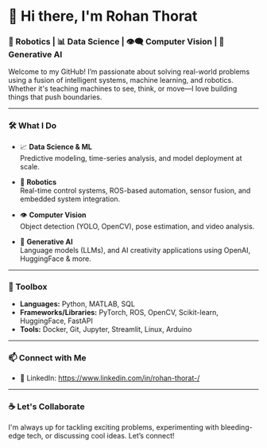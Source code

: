 
# 👋 Hi there, I'm Rohan Thorat

### 🤖 Robotics | 📊 Data Science | 👁️‍🗨️ Computer Vision | 🧠 Generative AI

Welcome to my GitHub! I’m passionate about solving real-world problems using a fusion of intelligent systems, machine learning, and robotics. Whether it's teaching machines to see, think, or move—I love building things that push boundaries.

---

### 🛠️ What I Do

- 📈 **Data Science & ML**  
  Predictive modeling,  time-series analysis, and model deployment at scale.

- 🤖 **Robotics**  
  Real-time control systems, ROS-based automation, sensor fusion, and embedded system integration.

- 👁️ **Computer Vision**  
  Object detection (YOLO, OpenCV), pose estimation, and video analysis.

- 🧠 **Generative AI**  
  Language models (LLMs), and AI creativity applications using OpenAI, HuggingFace & more.

---

### 🧰 Toolbox

- **Languages:** Python,  MATLAB, SQL  
- **Frameworks/Libraries:** PyTorch,  ROS, OpenCV, Scikit-learn, HuggingFace, FastAPI  
- **Tools:** Docker, Git, Jupyter, Streamlit, Linux, Arduino 


---


### 📫 Connect with Me

- 🔗 LinkedIn: https://www.linkedin.com/in/rohan-thorat-/

---

### ☕ Let's Collaborate

I'm always up for tackling exciting problems, experimenting with bleeding-edge tech, or discussing cool ideas. Let’s connect!


<!--
**Rohan0497/rohan0497** is a ✨ _special_ ✨ repository because its `README.md` (this file) appears on your GitHub profile.

Here are some ideas to get you started:

- 🔭 I’m currently working on ...
- 🌱 I’m currently learning ...
- 👯 I’m looking to collaborate on ...
- 🤔 I’m looking for help with ...
- 💬 Ask me about ...
- 📫 How to reach me: ...
- 😄 Pronouns: ...
- ⚡ Fun fact: ...
-->
